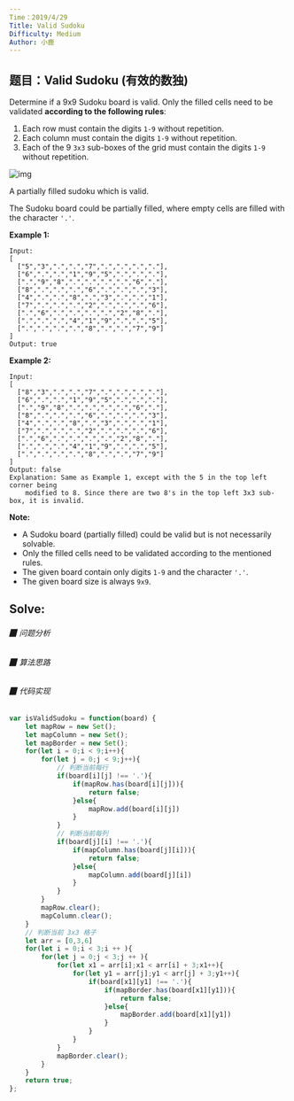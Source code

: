 ```yaml
---
Time：2019/4/29
Title: Valid Sudoku
Difficulty: Medium
Author: 小鹿
---
```




## 题目：Valid Sudoku (有效的数独)

Determine if a 9x9 Sudoku board is valid. Only the filled cells need to be validated **according to the following rules**:

1. Each row must contain the digits `1-9` without repetition.
2. Each column must contain the digits `1-9` without repetition.
3. Each of the 9 `3x3` sub-boxes of the grid must contain the digits `1-9` without repetition.

![img](https://upload.wikimedia.org/wikipedia/commons/thumb/f/ff/Sudoku-by-L2G-20050714.svg/250px-Sudoku-by-L2G-20050714.svg.png) 

A partially filled sudoku which is valid.

The Sudoku board could be partially filled, where empty cells are filled with the character `'.'`.

**Example 1:**

```
Input:
[
  ["5","3",".",".","7",".",".",".","."],
  ["6",".",".","1","9","5",".",".","."],
  [".","9","8",".",".",".",".","6","."],
  ["8",".",".",".","6",".",".",".","3"],
  ["4",".",".","8",".","3",".",".","1"],
  ["7",".",".",".","2",".",".",".","6"],
  [".","6",".",".",".",".","2","8","."],
  [".",".",".","4","1","9",".",".","5"],
  [".",".",".",".","8",".",".","7","9"]
]
Output: true
```

**Example 2:**

```
Input:
[
  ["8","3",".",".","7",".",".",".","."],
  ["6",".",".","1","9","5",".",".","."],
  [".","9","8",".",".",".",".","6","."],
  ["8",".",".",".","6",".",".",".","3"],
  ["4",".",".","8",".","3",".",".","1"],
  ["7",".",".",".","2",".",".",".","6"],
  [".","6",".",".",".",".","2","8","."],
  [".",".",".","4","1","9",".",".","5"],
  [".",".",".",".","8",".",".","7","9"]
]
Output: false
Explanation: Same as Example 1, except with the 5 in the top left corner being 
    modified to 8. Since there are two 8's in the top left 3x3 sub-box, it is invalid.
```

**Note:**

- A Sudoku board (partially filled) could be valid but is not necessarily solvable.
- Only the filled cells need to be validated according to the mentioned rules.
- The given board contain only digits `1-9` and the character `'.'`.
- The given board size is always `9x9`.



## Solve:

###### ▉ 问题分析



###### ▉ 算法思路



###### ▉ 代码实现

```javascript
var isValidSudoku = function(board) {
    let mapRow = new Set();
    let mapColumn = new Set();
    let mapBorder = new Set();
    for(let i = 0;i < 9;i++){
        for(let j = 0;j < 9;j++){
            // 判断当前每行
            if(board[i][j] !== '.'){
                if(mapRow.has(board[i][j])){
                    return false;
                }else{
                    mapRow.add(board[i][j])
                }
            }
            // 判断当前每列
            if(board[j][i] !== '.'){
                if(mapColumn.has(board[j][i])){
                    return false;
                }else{
                    mapColumn.add(board[j][i])
                }
            }
        }
        mapRow.clear();
        mapColumn.clear();
    }
    // 判断当前 3x3 格子
    let arr = [0,3,6]
    for(let i = 0;i < 3;i ++ ){
        for(let j = 0;j < 3;j ++ ){
            for(let x1 = arr[i];x1 < arr[i] + 3;x1++){
                for(let y1 = arr[j];y1 < arr[j] + 3;y1++){
                    if(board[x1][y1] !== '.'){
                        if(mapBorder.has(board[x1][y1])){
                            return false;
                        }else{
                            mapBorder.add(board[x1][y1])
                        }
                    }
                }
            }
            mapBorder.clear();
        }
    }
    return true;
};
```















